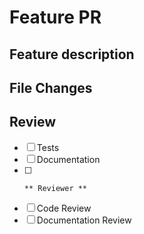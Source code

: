 # Feature PR
<!-- A short setence about what you have worked -->
## Feature description
<!-- Describe here what you are doing -->
## File Changes
<!-- Summarize any changes that have been made my file -->
<!--
e.g. 
index.html
- Added a new div
- Removed a button
-->
## Review
- [ ] Tests
- [ ] Documentation
- [ ]
      ** Reviewer **
- [ ] Code Review
- [ ] Documentation Review
